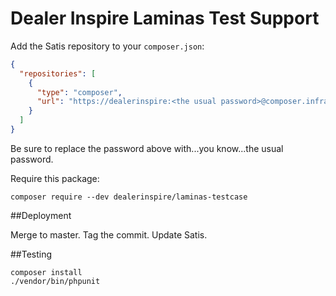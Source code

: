 # Dealer Inspire Laminas Test Support

Add the Satis repository to your `composer.json`:

```json
{
  "repositories": [
    {
      "type": "composer",
      "url": "https://dealerinspire:<the usual password>@composer.infra.dealerinspire.com/"    
    }
  ]
}
```
Be sure to replace the password above with...you know...the usual password.

Require this package:

```
composer require --dev dealerinspire/laminas-testcase
```

##Deployment

Merge to master. Tag the commit. Update Satis.

##Testing

```
composer install
./vendor/bin/phpunit
```
